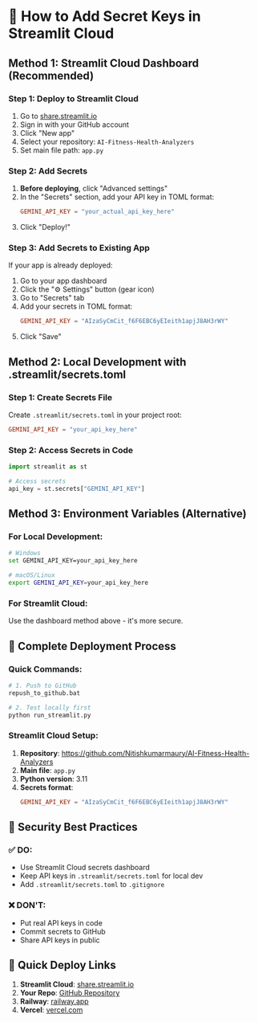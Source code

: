 # 🔐 How to Add Secret Keys in Streamlit Cloud

## Method 1: Streamlit Cloud Dashboard (Recommended)

### Step 1: Deploy to Streamlit Cloud
1. Go to [share.streamlit.io](https://share.streamlit.io)
2. Sign in with your GitHub account
3. Click "New app"
4. Select your repository: `AI-Fitness-Health-Analyzers`
5. Set main file path: `app.py`

### Step 2: Add Secrets
1. **Before deploying**, click "Advanced settings"
2. In the "Secrets" section, add your API key in TOML format:
   ```toml
   GEMINI_API_KEY = "your_actual_api_key_here"
   ```
3. Click "Deploy!"

### Step 3: Add Secrets to Existing App
If your app is already deployed:
1. Go to your app dashboard
2. Click the "⚙️ Settings" button (gear icon)
3. Go to "Secrets" tab
4. Add your secrets in TOML format:
   ```toml
   GEMINI_API_KEY = "AIzaSyCmCit_f6F6EBC6yEIeith1apjJ8AH3rWY"
   ```
5. Click "Save"

## Method 2: Local Development with .streamlit/secrets.toml

### Step 1: Create Secrets File
Create `.streamlit/secrets.toml` in your project root:
```toml
GEMINI_API_KEY = "your_api_key_here"
```

### Step 2: Access Secrets in Code
```python
import streamlit as st

# Access secrets
api_key = st.secrets["GEMINI_API_KEY"]
```

## Method 3: Environment Variables (Alternative)

### For Local Development:
```bash
# Windows
set GEMINI_API_KEY=your_api_key_here

# macOS/Linux
export GEMINI_API_KEY=your_api_key_here
```

### For Streamlit Cloud:
Use the dashboard method above - it's more secure.

## 🔄 Complete Deployment Process

### Quick Commands:
```bash
# 1. Push to GitHub
repush_to_github.bat

# 2. Test locally first
python run_streamlit.py
```

### Streamlit Cloud Setup:
1. **Repository**: https://github.com/Nitishkumarmaury/AI-Fitness-Health-Analyzers
2. **Main file**: `app.py`
3. **Python version**: 3.11
4. **Secrets format**:
   ```toml
   GEMINI_API_KEY = "AIzaSyCmCit_f6F6EBC6yEIeith1apjJ8AH3rWY"
   ```

## 🚨 Security Best Practices

### ✅ DO:
- Use Streamlit Cloud secrets dashboard
- Keep API keys in `.streamlit/secrets.toml` for local dev
- Add `.streamlit/secrets.toml` to `.gitignore`

### ❌ DON'T:
- Put real API keys in code
- Commit secrets to GitHub
- Share API keys in public

## 🎯 Quick Deploy Links

1. **Streamlit Cloud**: [share.streamlit.io](https://share.streamlit.io)
2. **Your Repo**: [GitHub Repository](https://github.com/Nitishkumarmaury/AI-Fitness-Health-Analyzers)
3. **Railway**: [railway.app](https://railway.app)
4. **Vercel**: [vercel.com](https://vercel.com)
